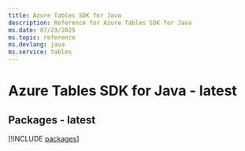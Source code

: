 ```yaml
---
title: Azure Tables SDK for Java
description: Reference for Azure Tables SDK for Java
ms.date: 07/23/2025
ms.topic: reference
ms.devlang: java
ms.service: tables
---
```

# Azure Tables SDK for Java - latest
## Packages - latest
[!INCLUDE [packages](tables-index.md)]